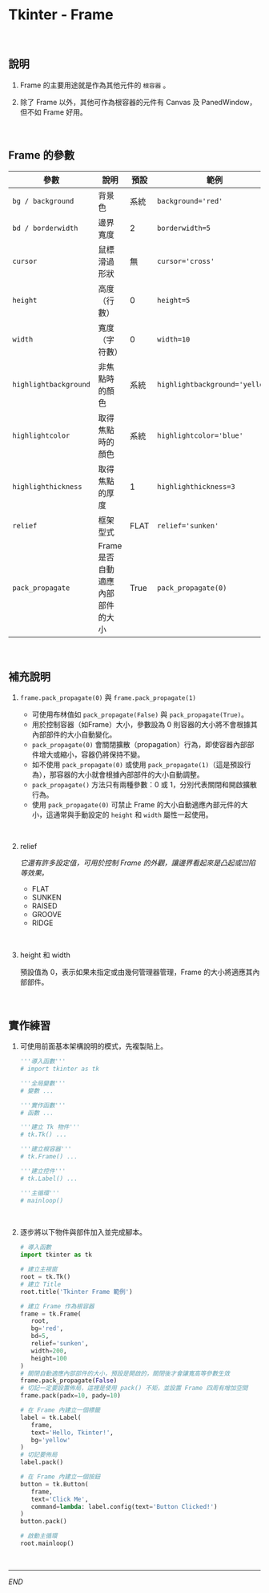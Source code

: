 # Tkinter - Frame

<br>

## 說明

1. Frame 的主要用途就是作為其他元件的 `根容器` 。

2. 除了 Frame 以外，其他可作為根容器的元件有 Canvas 及 PanedWindow，但不如 Frame 好用。

<br>

## Frame 的參數

| 參數                    | 說明                             | 預設 | 範例                             |
| ----------------------- | -------------------------------- | ---- | -------------------------------- |
| `bg / background`     | 背景色                           | 系統 | `background='red'`             |
| `bd / borderwidth`    | 邊界寬度                         | 2    | `borderwidth=5`                |
| `cursor`              | 鼠標滑過形狀                     | 無   | `cursor='cross'`               |
| `height`              | 高度（行數）                     | 0    | `height=5`                     |
| `width`               | 寬度（字符數）                   | 0    | `width=10`                     |
| `highlightbackground` | 非焦點時的顏色                   | 系統 | `highlightbackground='yellow'` |
| `highlightcolor`      | 取得焦點時的顏色                 | 系統 | `highlightcolor='blue'`        |
| `highlighthickness`   | 取得焦點的厚度                   | 1    | `highlighthickness=3`          |
| `relief`              | 框架型式                         | FLAT | `relief='sunken'`              |
| `pack_propagate`      | Frame 是否自動適應內部部件的大小 | True |  `pack_propagate(0)`  |        

<br>

## 補充說明

1. `frame.pack_propagate(0)` 與 `frame.pack_propagate(1)`

   - 可使用布林值如 `pack_propagate(False)` 與 `pack_propagate(True)`。
   - 用於控制容器（如Frame）大小，參數設為 0 則容器的大小將不會根據其內部部件的大小自動變化。
   - `pack_propagate(0)` 會關閉擴散（propagation）行為，即使容器內部部件增大或縮小，容器仍將保持不變。
   - 如不使用 `pack_propagate(0)` 或使用 `pack_propagate(1)`（這是預設行為），那容器的大小就會根據內部部件的大小自動調整。
   - `pack_propagate()` 方法只有兩種參數：0 或 1，分別代表關閉和開啟擴散行為。
   - 使用 `pack_propagate(0)` 可禁止 Frame 的大小自動適應內部元件的大小，這通常與手動設定的 `height` 和 `width` 屬性一起使用。

<br>

2. relief

   _它還有許多設定值，可用於控制 Frame 的外觀，讓邊界看起來是凸起或凹陷等效果。_

   - FLAT
   - SUNKEN
   - RAISED
   - GROOVE
   - RIDGE

<br>

3. height 和 width
   
   預設值為 0，表示如果未指定或由幾何管理器管理，Frame 的大小將適應其內部部件。

<br>

## 實作練習

1. 可使用前面基本架構說明的模式，先複製貼上。

   ```python
   '''導入函數'''
   # import tkinter as tk

   '''全局變數'''
   # 變數 ...

   '''實作函數'''
   # 函數 ...

   '''建立 Tk 物件'''
   # tk.Tk() ...

   '''建立根容器'''
   # tk.Frame() ...

   '''建立控件'''
   # tk.Label() ...

   '''主循環'''
   # mainloop()
   ``` 

<br>

2. 逐步將以下物件與部件加入並完成腳本。

   ```python
   # 導入函數
   import tkinter as tk

   # 建立主視窗
   root = tk.Tk()
   # 建立 Title
   root.title('Tkinter Frame 範例')

   # 建立 Frame 作為根容器
   frame = tk.Frame(
      root, 
      bg='red', 
      bd=5, 
      relief='sunken', 
      width=200, 
      height=100
   )
   # 關閉自動適應內部部件的大小，預設是開啟的，關閉後才會讓寬高等參數生效
   frame.pack_propagate(False)  
   # 切記一定要設置佈局，這裡是使用 pack() 不矩，並設置 Frame 四周有增加空間
   frame.pack(padx=10, pady=10)  

   # 在 Frame 內建立一個標籤
   label = tk.Label(
      frame, 
      text='Hello, Tkinter!', 
      bg='yellow'
   )
   # 切記要佈局
   label.pack()

   # 在 Frame 內建立一個按鈕
   button = tk.Button(
      frame, 
      text='Click Me', 
      command=lambda: label.config(text='Button Clicked!')
   )
   button.pack()

   # 啟動主循環
   root.mainloop()
   ```

<br>

___

_END_

